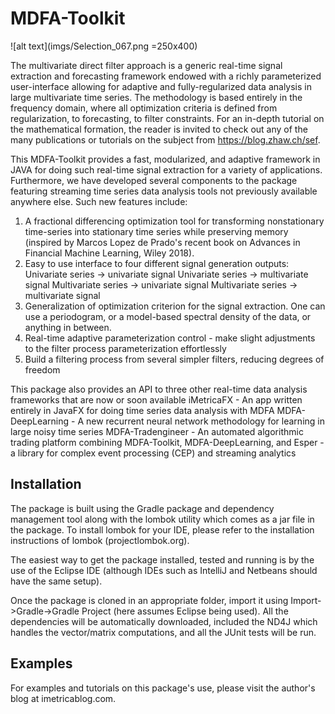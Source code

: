 # MDFA-Toolkit

![alt text](imgs/Selection_067.png =250x400)

The multivariate direct filter approach is a generic real-time signal extraction and forecasting framework endowed with a richly parameterized user-interface allowing for adaptive and fully-regularized data analysis in large multivariate time series. The methodology is based entirely in the frequency domain, where all optimization criteria is defined from regularization, to forecasting, to filter constraints. For an in-depth tutorial on the mathematical formation, the reader is invited to check out any of the many publications or tutorials on the subject from https://blog.zhaw.ch/sef.

This MDFA-Toolkit provides a fast, modularized, and adaptive framework 
in JAVA for doing such real-time signal extraction for a variety of applications. Furthermore, we have developed several components to the package featuring streaming
time series data analysis tools not previously available anywhere else. Such new features include:
1) A fractional differencing optimization tool for transforming nonstationary time-series into stationary time series while preserving memory (inspired by Marcos Lopez de Prado's 
recent book on Advances in Financial Machine Learning, Wiley 2018). 
2) Easy to use interface to four different signal generation outputs:
   Univariate series -> univariate signal
   Univariate series -> multivariate signal
   Multivariate series -> univariate signal
   Multivariate series -> multivariate signal
3) Generalization of optimization criterion for the signal extraction. One can use a periodogram, or a model-based spectral density of the data, or anything in between.
4) Real-time adaptive parameterization control - make slight adjustments to the filter process parameterization effortlessly
5) Build a filtering process from several simpler filters, reducing degrees of freedom

This package also provides an API to three other real-time data analysis frameworks that are now or soon available 
   iMetricaFX - An app written entirely in JavaFX for doing time series data analysis with MDFA
   MDFA-DeepLearning - A new recurrent neural network methodology for learning in large noisy time series
   MDFA-Tradengineer - An automated algorithmic trading platform combining MDFA-Toolkit, MDFA-DeepLearning, and Esper - a 
   library for complex event processing (CEP) and streaming analytics   


## Installation 
The package is built using the Gradle package and dependency management tool along with the 
lombok utility which comes as a jar file in the package. To install lombok for your IDE, please refer
to the installation instructions of lombok (projectlombok.org). 

The easiest way to get the package installed, tested and running is by the use of the Eclipse IDE (although IDEs such as IntelliJ and Netbeans should have the same setup). 

Once the package is cloned in an appropriate folder, import it using Import->Gradle->Gradle Project (here assumes Eclipse being used). All the dependencies will be automatically downloaded, included the ND4J which handles the vector/matrix computations, and all the JUnit tests will be run.  

## Examples
For examples and tutorials on this package's use, please visit the author's blog at imetricablog.com. 
